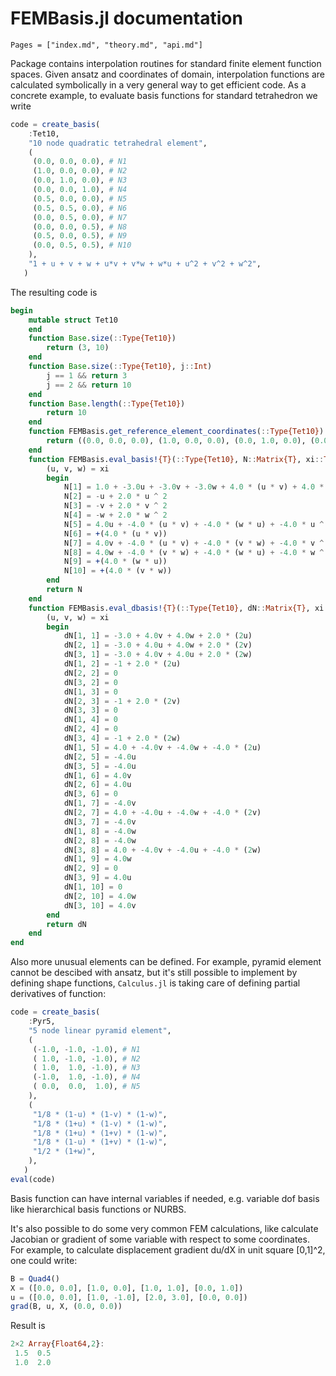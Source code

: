 # FEMBasis.jl documentation

```@contents
Pages = ["index.md", "theory.md", "api.md"]
```

Package contains interpolation routines for standard finite element function spaces. 
Given ansatz and coordinates of domain, interpolation functions are calculated 
symbolically in a very general way to get efficient code. As a concrete example, 
to evaluate basis functions for standard tetrahedron we write

```julia
code = create_basis(
    :Tet10,
    "10 node quadratic tetrahedral element",
    (
     (0.0, 0.0, 0.0), # N1
     (1.0, 0.0, 0.0), # N2
     (0.0, 1.0, 0.0), # N3
     (0.0, 0.0, 1.0), # N4
     (0.5, 0.0, 0.0), # N5
     (0.5, 0.5, 0.0), # N6
     (0.0, 0.5, 0.0), # N7
     (0.0, 0.0, 0.5), # N8
     (0.5, 0.0, 0.5), # N9
     (0.0, 0.5, 0.5), # N10
    ),
    "1 + u + v + w + u*v + v*w + w*u + u^2 + v^2 + w^2",
   )
```

The resulting code is
```julia
begin
    mutable struct Tet10
    end
    function Base.size(::Type{Tet10})
        return (3, 10)
    end
    function Base.size(::Type{Tet10}, j::Int)
        j == 1 && return 3
        j == 2 && return 10
    end
    function Base.length(::Type{Tet10})
        return 10
    end
    function FEMBasis.get_reference_element_coordinates(::Type{Tet10})
        return ((0.0, 0.0, 0.0), (1.0, 0.0, 0.0), (0.0, 1.0, 0.0), (0.0, 0.0, 1.0), (0.5, 0.0, 0.0), (0.5, 0.5, 0.0), (0.0, 0.5, 0.0), (0.0, 0.0, 0.5), (0.5, 0.0, 0.5), (0.0, 0.5, 0.5))
    end
    function FEMBasis.eval_basis!{T}(::Type{Tet10}, N::Matrix{T}, xi::Tuple{T, T, T})
        (u, v, w) = xi
        begin
            N[1] = 1.0 + -3.0u + -3.0v + -3.0w + 4.0 * (u * v) + 4.0 * (v * w) + 4.0 * (w * u) + 2.0 * u ^ 2 + 2.0 * v ^ 2 + 2.0 * w ^ 2
            N[2] = -u + 2.0 * u ^ 2
            N[3] = -v + 2.0 * v ^ 2
            N[4] = -w + 2.0 * w ^ 2
            N[5] = 4.0u + -4.0 * (u * v) + -4.0 * (w * u) + -4.0 * u ^ 2
            N[6] = +(4.0 * (u * v))
            N[7] = 4.0v + -4.0 * (u * v) + -4.0 * (v * w) + -4.0 * v ^ 2
            N[8] = 4.0w + -4.0 * (v * w) + -4.0 * (w * u) + -4.0 * w ^ 2
            N[9] = +(4.0 * (w * u))
            N[10] = +(4.0 * (v * w))
        end
        return N
    end
    function FEMBasis.eval_dbasis!{T}(::Type{Tet10}, dN::Matrix{T}, xi::Tuple{T, T, T})
        (u, v, w) = xi
        begin
            dN[1, 1] = -3.0 + 4.0v + 4.0w + 2.0 * (2u)
            dN[2, 1] = -3.0 + 4.0u + 4.0w + 2.0 * (2v)
            dN[3, 1] = -3.0 + 4.0v + 4.0u + 2.0 * (2w)
            dN[1, 2] = -1 + 2.0 * (2u)
            dN[2, 2] = 0
            dN[3, 2] = 0
            dN[1, 3] = 0
            dN[2, 3] = -1 + 2.0 * (2v)
            dN[3, 3] = 0
            dN[1, 4] = 0
            dN[2, 4] = 0
            dN[3, 4] = -1 + 2.0 * (2w)
            dN[1, 5] = 4.0 + -4.0v + -4.0w + -4.0 * (2u)
            dN[2, 5] = -4.0u
            dN[3, 5] = -4.0u
            dN[1, 6] = 4.0v
            dN[2, 6] = 4.0u
            dN[3, 6] = 0
            dN[1, 7] = -4.0v
            dN[2, 7] = 4.0 + -4.0u + -4.0w + -4.0 * (2v)
            dN[3, 7] = -4.0v
            dN[1, 8] = -4.0w
            dN[2, 8] = -4.0w
            dN[3, 8] = 4.0 + -4.0v + -4.0u + -4.0 * (2w)
            dN[1, 9] = 4.0w
            dN[2, 9] = 0
            dN[3, 9] = 4.0u
            dN[1, 10] = 0
            dN[2, 10] = 4.0w
            dN[3, 10] = 4.0v
        end
        return dN
    end
end
```

Also more unusual elements can be defined. For example, pyramid element cannot be
descibed with ansatz, but it's still possible to implement by defining shape functions,
`Calculus.jl` is taking care of defining partial derivatives of function:
```julia
code = create_basis(
    :Pyr5,
    "5 node linear pyramid element",
    (
     (-1.0, -1.0, -1.0), # N1
     ( 1.0, -1.0, -1.0), # N2
     ( 1.0,  1.0, -1.0), # N3
     (-1.0,  1.0, -1.0), # N4
     ( 0.0,  0.0,  1.0), # N5
    ),
    (
     "1/8 * (1-u) * (1-v) * (1-w)",
     "1/8 * (1+u) * (1-v) * (1-w)",
     "1/8 * (1+u) * (1+v) * (1-w)",
     "1/8 * (1-u) * (1+v) * (1-w)",
     "1/2 * (1+w)",
    ),
   )
eval(code)
```

Basis function can have internal variables if needed, e.g. variable dof basis like
hierarchical basis functions or NURBS.

It's also possible to do some very common FEM calculations, like calculate Jacobian
or gradient of some variable with respect to some coordinates. For example, to 
calculate displacement gradient du/dX in unit square [0,1]^2, one could write:

```julia
B = Quad4()
X = ([0.0, 0.0], [1.0, 0.0], [1.0, 1.0], [0.0, 1.0])
u = ([0.0, 0.0], [1.0, -1.0], [2.0, 3.0], [0.0, 0.0])
grad(B, u, X, (0.0, 0.0))
```

Result is
```julia
2×2 Array{Float64,2}:
 1.5  0.5
 1.0  2.0
```
